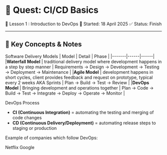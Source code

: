 # 🧪 Quest: CI/CD Basics
📍 Lesson 1 : Introduction to DevOps
📅 Started: 18 April 2025
✅ Status: Finish

---

## 🔧 Key Concepts & Notes

Software Delivery Models
| Model | Detail | Phase |
|-------|------|------|
|**Waterfall Model** | traditional delivery model where development happens in a step by step manner | Requirements -> Design -> Development -> Testing -> Deployment -> Maintenance | 
|**Agile Model** | development happens in short cycles, client provides feedback and request on prototype, typical every 2 weeks AKA Sprints | Plan -> Build -> Test -> Review |
|**DevOps Model** | Bringing development and operations together | Plan -> Code -> Build -> Test -> Integrate -> Deploy -> Operate -> Monitor |

DevOps Process
- **CI (Continuous Integration)** = automating the testing and merging of code changes
- **CD (Continuous Delivery/Deployment)** = automating release steps to staging or production

Example of companies which follow DevOps:

Netflix
Google